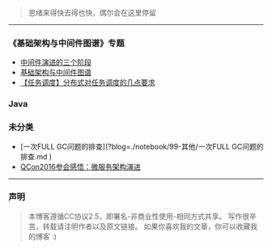 
>思绪来得快去得也快，偶尔会在这里停留

---


### 《基础架构与中间件图谱》专题
- [中间件演进的三个阶段](?blog=./notebook/0-基础架构与中间件图谱/1-概念篇/1-2、中间件演进的三个阶段.md )
- [基础架构与中间件图谱](?blog=./notebook/0-基础架构与中间件图谱/1-概念篇/1-4、基础架构与中间件图谱.md )
- [【任务调度】分布式对任务调度的几点要求](?blog=./notebook/0-基础架构与中间件图谱/2-理论篇/2.1、【任务调度】分布式对任务调度的几点要求.md )


### Java



### 未分类
- [一次FULL GC问题的排查](?blog=./notebook/99-其他/一次FULL GC问题的排查.md )
- [QCon2016参会感悟：微服务架构演进](?blog=./notebook/99-其他/QCon2016参会感悟：微服务架构演进.md )


---

### 声明
> 本博客遵循CC协议2.5，即署名-非商业性使用-相同方式共享。
  写作很辛苦，转载请注明作者以及原文链接。
  如果你喜欢我的文章，你可以收藏我的博客 :)
  
